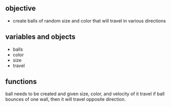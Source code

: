 ## objective
- create balls of random size and color that will travel in various directions 
## variables and objects 
- balls
- color 
- size 
- travel 

## functions
ball needs to be created and given size, color, and velocity of it travel 
if ball bounces of one wall, then it will travel opposite direction. 